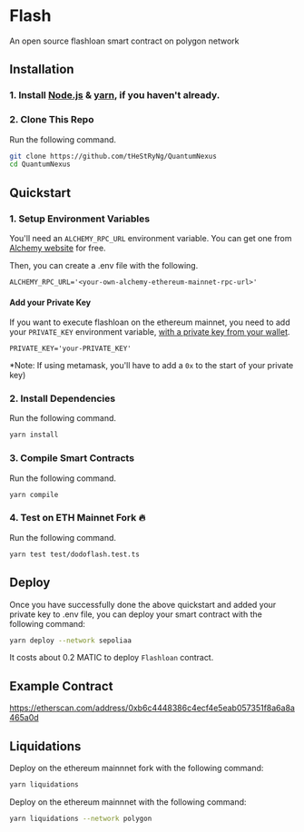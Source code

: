 # Flash

An open source flashloan smart contract on polygon network

## Installation

### 1. Install [Node.js](https://nodejs.org/en/) & [yarn](https://classic.yarnpkg.com/en/docs/install/#windows-stable), if you haven't already.

### 2. Clone This Repo

Run the following command.

```bash
git clone https://github.com/tHeStRyNg/QuantumNexus
cd QuantumNexus
```

## Quickstart

### 1. Setup Environment Variables

You'll need an `ALCHEMY_RPC_URL` environment variable. You can get one from [Alchemy website](https://alchemy.com/?r=33851811-6ecf-40c3-a36d-d0452dda8634) for free.

Then, you can create a .env file with the following.

```
ALCHEMY_RPC_URL='<your-own-alchemy-ethereum-mainnet-rpc-url>'
```

#### Add your Private Key

If you want to execute flashloan on the ethereum mainnet, you need to add your `PRIVATE_KEY` environment variable, [with a private key from your wallet](https://metamask.zendesk.com/hc/en-us/articles/360015289632-How-to-Export-an-Account-Private-Key).

```
PRIVATE_KEY='your-PRIVATE_KEY'
```

\*Note: If using metamask, you'll have to add a `0x` to the start of your private key)

### 2. Install Dependencies

Run the following command.

```bash
yarn install
```

### 3. Compile Smart Contracts

Run the following command.

```bash
yarn compile
```

### 4. Test on ETH Mainnet Fork 🔥

Run the following command.

```bash
yarn test test/dodoflash.test.ts
```

## Deploy

Once you have successfully done the above quickstart and added your private key to .env file, you can deploy your smart contract with the following command:

```bash
yarn deploy --network sepoliaa
```

It costs about 0.2 MATIC to deploy `Flashloan` contract.

## Example Contract

https://etherscan.com/address/0xb6c4448386c4ecf4e5eab057351f8a6a8a465a0d

## Liquidations

Deploy on the ethereum mainnnet fork with the following command:

```bash
yarn liquidations
```

Deploy on the ethereum mainnnet with the following command:

```bash
yarn liquidations --network polygon
```
